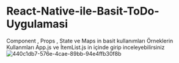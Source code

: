 # React-Native-ile-Basit-ToDo-Uygulamasi
Component , Props , State ve Maps in basit kullanımları
Örneklerin Kullanmları App.js ve İtemList.js in içinde girip inceleyebilirsiniz
![440c1db7-576e-4cae-89bb-94e4ffb30f8b](https://user-images.githubusercontent.com/115027797/224077595-9dbcbcdb-9ed3-43f4-b53b-4bbe26086697.jpg )
